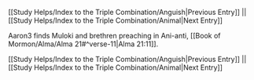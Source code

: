 [[Study Helps/Index to the Triple Combination/Anguish|Previous Entry]]  ||  [[Study Helps/Index to the Triple Combination/Animal|Next Entry]]

 Aaron3 finds Muloki and brethren preaching in Ani-anti, [[Book of Mormon/Alma/Alma 21#^verse-11|Alma 21:11]].

[[Study Helps/Index to the Triple Combination/Anguish|Previous Entry]]  ||  [[Study Helps/Index to the Triple Combination/Animal|Next Entry]]